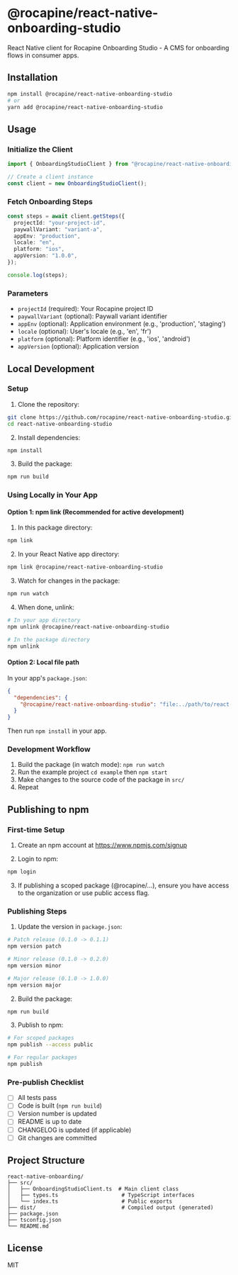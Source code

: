 # @rocapine/react-native-onboarding-studio

React Native client for Rocapine Onboarding Studio - A CMS for onboarding flows in consumer apps.

## Installation

```bash
npm install @rocapine/react-native-onboarding-studio
# or
yarn add @rocapine/react-native-onboarding-studio
```

## Usage

### Initialize the Client

```typescript
import { OnboardingStudioClient } from "@rocapine/react-native-onboarding-studio";

// Create a client instance
const client = new OnboardingStudioClient();
```

### Fetch Onboarding Steps

```typescript
const steps = await client.getSteps({
  projectId: "your-project-id",
  paywallVariant: "variant-a",
  appEnv: "production",
  locale: "en",
  platform: "ios",
  appVersion: "1.0.0",
});

console.log(steps);
```

### Parameters

- `projectId` (required): Your Rocapine project ID
- `paywallVariant` (optional): Paywall variant identifier
- `appEnv` (optional): Application environment (e.g., 'production', 'staging')
- `locale` (optional): User's locale (e.g., 'en', 'fr')
- `platform` (optional): Platform identifier (e.g., 'ios', 'android')
- `appVersion` (optional): Application version

## Local Development

### Setup

1. Clone the repository:

```bash
git clone https://github.com/rocapine/react-native-onboarding-studio.git
cd react-native-onboarding-studio
```

2. Install dependencies:

```bash
npm install
```

3. Build the package:

```bash
npm run build
```

### Using Locally in Your App

#### Option 1: npm link (Recommended for active development)

1. In this package directory:

```bash
npm link
```

2. In your React Native app directory:

```bash
npm link @rocapine/react-native-onboarding-studio
```

3. Watch for changes in the package:

```bash
npm run watch
```

4. When done, unlink:

```bash
# In your app directory
npm unlink @rocapine/react-native-onboarding-studio

# In the package directory
npm unlink
```

#### Option 2: Local file path

In your app's `package.json`:

```json
{
  "dependencies": {
    "@rocapine/react-native-onboarding-studio": "file:../path/to/react-native-onboarding"
  }
}
```

Then run `npm install` in your app.

### Development Workflow

1. Build the package (in watch mode): `npm run watch`
2. Run the example project `cd example` then `npm start`
3. Make changes to the source code of the package in `src/`
4. Repeat

## Publishing to npm

### First-time Setup

1. Create an npm account at https://www.npmjs.com/signup

2. Login to npm:

```bash
npm login
```

3. If publishing a scoped package (@rocapine/...), ensure you have access to the organization or use public access flag.

### Publishing Steps

1. Update the version in `package.json`:

```bash
# Patch release (0.1.0 -> 0.1.1)
npm version patch

# Minor release (0.1.0 -> 0.2.0)
npm version minor

# Major release (0.1.0 -> 1.0.0)
npm version major
```

2. Build the package:

```bash
npm run build
```

3. Publish to npm:

```bash
# For scoped packages
npm publish --access public

# For regular packages
npm publish
```

### Pre-publish Checklist

- [ ] All tests pass
- [ ] Code is built (`npm run build`)
- [ ] Version number is updated
- [ ] README is up to date
- [ ] CHANGELOG is updated (if applicable)
- [ ] Git changes are committed

## Project Structure

```
react-native-onboarding/
├── src/
│   ├── OnboardingStudioClient.ts  # Main client class
│   ├── types.ts                    # TypeScript interfaces
│   └── index.ts                    # Public exports
├── dist/                           # Compiled output (generated)
├── package.json
├── tsconfig.json
└── README.md
```

## License

MIT
